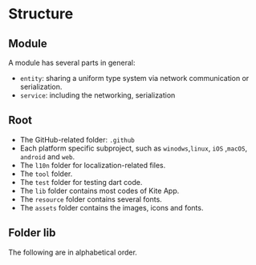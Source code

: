 # Structure

## Module

A module has several parts in general:
- `entity`: sharing a uniform type system via network communication or serialization.
- `service`: including the networking, serialization


## Root
- The GitHub-related folder: `.github`
- Each platform specific subproject, such as `winodws`,`linux`, `iOS` ,`macOS`, `android` and `web`.
- The `l10n` folder for localization-related files.
- The `tool` folder.
- The `test` folder for testing dart code.
- The `lib` folder contains most codes of Kite App.
- The `resource` folder contains several fonts.
- The `assets` folder contains the images, icons and fonts.

## Folder lib
The following are in alphabetical order.
